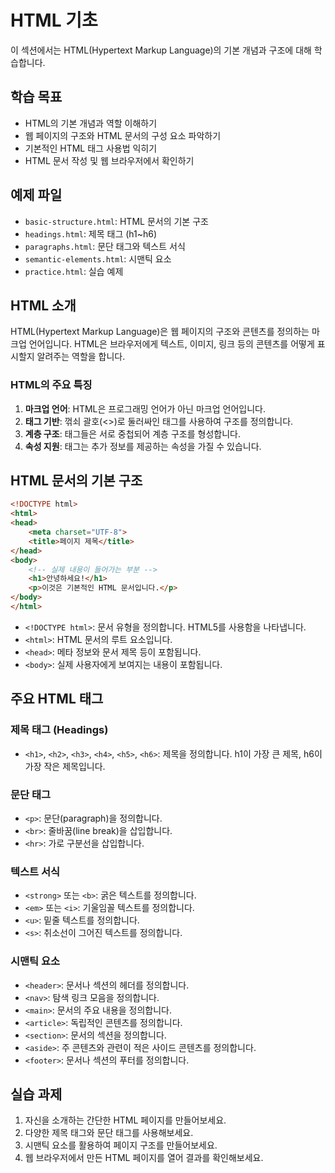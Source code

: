 # HTML 기초

이 섹션에서는 HTML(Hypertext Markup Language)의 기본 개념과 구조에 대해 학습합니다.

## 학습 목표
- HTML의 기본 개념과 역할 이해하기
- 웹 페이지의 구조와 HTML 문서의 구성 요소 파악하기
- 기본적인 HTML 태그 사용법 익히기
- HTML 문서 작성 및 웹 브라우저에서 확인하기

## 예제 파일
- `basic-structure.html`: HTML 문서의 기본 구조
- `headings.html`: 제목 태그 (h1~h6)
- `paragraphs.html`: 문단 태그와 텍스트 서식
- `semantic-elements.html`: 시맨틱 요소
- `practice.html`: 실습 예제

## HTML 소개

HTML(Hypertext Markup Language)은 웹 페이지의 구조와 콘텐츠를 정의하는 마크업 언어입니다. HTML은 브라우저에게 텍스트, 이미지, 링크 등의 콘텐츠를 어떻게 표시할지 알려주는 역할을 합니다.

### HTML의 주요 특징
1. **마크업 언어**: HTML은 프로그래밍 언어가 아닌 마크업 언어입니다.
2. **태그 기반**: 꺾쇠 괄호(<>)로 둘러싸인 태그를 사용하여 구조를 정의합니다.
3. **계층 구조**: 태그들은 서로 중첩되어 계층 구조를 형성합니다.
4. **속성 지원**: 태그는 추가 정보를 제공하는 속성을 가질 수 있습니다.

## HTML 문서의 기본 구조

```html
<!DOCTYPE html>
<html>
<head>
    <meta charset="UTF-8">
    <title>페이지 제목</title>
</head>
<body>
    <!-- 실제 내용이 들어가는 부분 -->
    <h1>안녕하세요!</h1>
    <p>이것은 기본적인 HTML 문서입니다.</p>
</body>
</html>
```

- `<!DOCTYPE html>`: 문서 유형을 정의합니다. HTML5를 사용함을 나타냅니다.
- `<html>`: HTML 문서의 루트 요소입니다.
- `<head>`: 메타 정보와 문서 제목 등이 포함됩니다.
- `<body>`: 실제 사용자에게 보여지는 내용이 포함됩니다.

## 주요 HTML 태그

### 제목 태그 (Headings)
- `<h1>`, `<h2>`, `<h3>`, `<h4>`, `<h5>`, `<h6>`: 제목을 정의합니다. h1이 가장 큰 제목, h6이 가장 작은 제목입니다.

### 문단 태그
- `<p>`: 문단(paragraph)을 정의합니다.
- `<br>`: 줄바꿈(line break)을 삽입합니다.
- `<hr>`: 가로 구분선을 삽입합니다.

### 텍스트 서식
- `<strong>` 또는 `<b>`: 굵은 텍스트를 정의합니다.
- `<em>` 또는 `<i>`: 기울임꼴 텍스트를 정의합니다.
- `<u>`: 밑줄 텍스트를 정의합니다.
- `<s>`: 취소선이 그어진 텍스트를 정의합니다.

### 시맨틱 요소
- `<header>`: 문서나 섹션의 헤더를 정의합니다.
- `<nav>`: 탐색 링크 모음을 정의합니다.
- `<main>`: 문서의 주요 내용을 정의합니다.
- `<article>`: 독립적인 콘텐츠를 정의합니다.
- `<section>`: 문서의 섹션을 정의합니다.
- `<aside>`: 주 콘텐츠와 관련이 적은 사이드 콘텐츠를 정의합니다.
- `<footer>`: 문서나 섹션의 푸터를 정의합니다.

## 실습 과제
1. 자신을 소개하는 간단한 HTML 페이지를 만들어보세요.
2. 다양한 제목 태그와 문단 태그를 사용해보세요.
3. 시맨틱 요소를 활용하여 페이지 구조를 만들어보세요.
4. 웹 브라우저에서 만든 HTML 페이지를 열어 결과를 확인해보세요. 